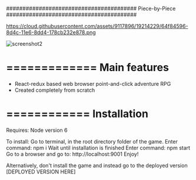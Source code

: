 ########################################
Piece-by-Piece
########################################

https://cloud.githubusercontent.com/assets/9117896/19214229/64f84596-8d4c-11e6-8dd4-178cb232e878.png

![screenshot2](https://cloud.githubusercontent.com/assets/9117896/19214254/966c6350-8d4c-11e6-929f-9c5a3409b5b2.png)

=============
Main features
=============

* React-redux based web browser point-and-click adventure RPG
* Created completely from scratch


============
Installation
============

Requires:
Node version 6

To install:
Go to terminal, in the root directory folder of the game.
Enter command: npm i
Wait until installation is finished
Enter command: npm start
Go to a browser and go to: http://localhost:9001
Enjoy!

Alternatively, don't install the game and instead go to the deployed version
[DEPLOYED VERSION HERE]
